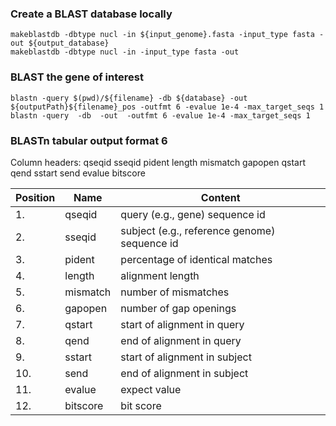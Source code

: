 ### Create a BLAST database locally
```
makeblastdb -dbtype nucl -in ${input_genome}.fasta -input_type fasta -out ${output_database}
makeblastdb -dbtype nucl -in -input_type fasta -out 

```
### BLAST the gene of interest

```
blastn -query $(pwd)/${filename} -db ${database} -out ${outputPath}${filename}_pos -outfmt 6 -evalue 1e-4 -max_target_seqs 1
blastn -query  -db  -out  -outfmt 6 -evalue 1e-4 -max_target_seqs 1

```

### BLASTn tabular output format 6
Column headers:
qseqid sseqid pident length mismatch gapopen qstart qend sstart send evalue bitscore

| Position        | Name           | Content  |
| ------------- |-------------| -----|
| 1. | qseqid |	 query (e.g., gene) sequence id|
| 2. |	 sseqid |	 subject (e.g., reference genome) sequence id|
| 3. |	 pident |	 percentage of identical matches|
| 4. |	 length |	 alignment length|
| 5. |	 mismatch |	 number of mismatches|
| 6. |	 gapopen |	 number of gap openings|
| 7. |	 qstart |	 start of alignment in query|
| 8. |	 qend |	 end of alignment in query|
| 9. |	 sstart |	 start of alignment in subject|
| 10. |	 send |	 end of alignment in subject|
| 11. |	 evalue |	 expect value|
| 12. |	 bitscore |	 bit score|